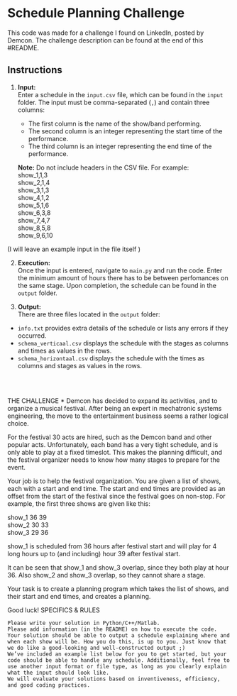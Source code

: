 # Schedule Planning Challenge

This code was made for a challenge I found on LinkedIn, posted by Demcon. The challenge description can be found at the end of this #README.

## Instructions

1. **Input:**  
   Enter a schedule in the `input.csv` file, which can be found in the `input` folder. The input must be comma-separated (`,`) and contain three columns:
   - The first column is the name of the show/band performing.
   - The second column is an integer representing the start time of the performance.
   - The third column is an integer representing the end time of the performance.
   
   **Note:** Do not include headers in the CSV file. For example:  
show_1,1,3  
show_2,1,4  
show_3,1,3  
show_4,1,2  
show_5,1,6  
show_6,3,8  
show_7,4,7  
show_8,5,8  
show_9,6,10

(I will leave an example input in the file itself )

2. **Execution:**  
Once the input is entered, navigate to `main.py` and run the code. Enter the minimum amount of hours there has to be between perfomances on the same stage. Upon completion, the schedule can be found in the `output` folder.

3. **Output:**  
There are three files located in the `output` folder:
- `info.txt` provides extra details of the schedule or lists any errors if they occurred.
- `schema_verticaal.csv` displays the schedule with the stages as columns and times as values in the rows.
- `schema_horizontaal.csv` displays the schedule with the times as columns and stages as values in the rows.
  
 <br>
 <br>
  
  
  
THE CHALLENGE *
Demcon has decided to expand its activities, and to organize a musical festival. After being an expert in mechatronic systems engineering, the move to the entertainment business seems a rather logical choice.

For the festival 30 acts are hired, such as the Demcon band and other popular acts. Unfortunately, each band has a very tight schedule, and is only able to play at a fixed timeslot. This makes the planning difficult, and the festival organizer needs to know how many stages to prepare for the event.

Your job is to help the festival organization. You are given a list of shows, each with a start and end time. The start and end times are provided as an offset from the start of the festival since the festival goes on non-stop. For example, the first three shows are given like this:

show_1 36 39  
show_2 30 33  
show_3 29 36  

show_1 is scheduled from 36 hours after festival start and will play for 4 long hours up to (and including) hour 39 after festival start.

It can be seen that show_1 and show_3 overlap, since they both play at hour 36. Also show_2 and show_3 overlap, so they cannot share a stage.

Your task is to create a planning program which takes the list of shows, and their start and end times, and creates a planning.

Good luck!
SPECIFICS & RULES

    Please write your solution in Python/C++/Matlab.
    Please add information (in the README) on how to execute the code.
    Your solution should be able to output a schedule explaining where and when each show will be. How you do this, is up to you. Just know that we do like a good-looking and well-constructed output ;)
    We’ve included an example list below for you to get started, but your code should be able to handle any schedule. Additionally, feel free to use another input format or file type, as long as you clearly explain what the input should look like.
    We will evaluate your solutions based on inventiveness, efficiency, and good coding practices.
